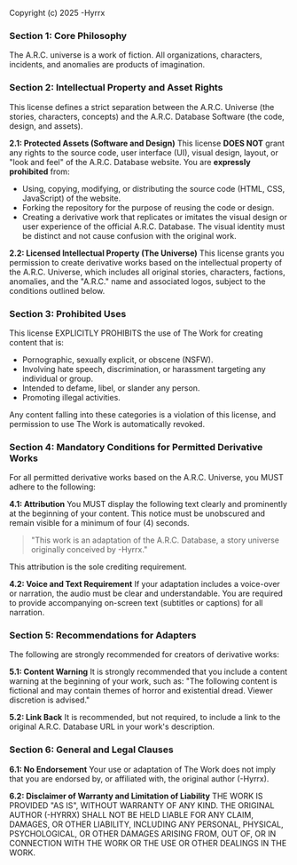 Copyright (c) 2025 -Hyrrx

### Section 1: Core Philosophy
The A.R.C. universe is a work of fiction. All organizations, characters, incidents, and anomalies are products of imagination.

### Section 2: Intellectual Property and Asset Rights
This license defines a strict separation between the A.R.C. Universe (the stories, characters, concepts) and the A.R.C. Database Software (the code, design, and assets).

**2.1: Protected Assets (Software and Design)**
This license **DOES NOT** grant any rights to the source code, user interface (UI), visual design, layout, or "look and feel" of the A.R.C. Database website. You are **expressly prohibited** from:
*   Using, copying, modifying, or distributing the source code (HTML, CSS, JavaScript) of the website.
*   Forking the repository for the purpose of reusing the code or design.
*   Creating a derivative work that replicates or imitates the visual design or user experience of the official A.R.C. Database. The visual identity must be distinct and not cause confusion with the original work.

**2.2: Licensed Intellectual Property (The Universe)**
This license grants you permission to create derivative works based on the intellectual property of the A.R.C. Universe, which includes all original stories, characters, factions, anomalies, and the "A.R.C." name and associated logos, subject to the conditions outlined below.

### Section 3: Prohibited Uses
This license EXPLICITLY PROHIBITS the use of The Work for creating content that is:
*   Pornographic, sexually explicit, or obscene (NSFW).
*   Involving hate speech, discrimination, or harassment targeting any individual or group.
*   Intended to defame, libel, or slander any person.
*   Promoting illegal activities.

Any content falling into these categories is a violation of this license, and permission to use The Work is automatically revoked.

### Section 4: Mandatory Conditions for Permitted Derivative Works
For all permitted derivative works based on the A.R.C. Universe, you MUST adhere to the following:

**4.1: Attribution**
You MUST display the following text clearly and prominently at the beginning of your content. This notice must be unobscured and remain visible for a minimum of four (4) seconds.
> "This work is an adaptation of the A.R.C. Database, a story universe originally conceived by -Hyrrx."

This attribution is the sole crediting requirement.

**4.2: Voice and Text Requirement**
If your adaptation includes a voice-over or narration, the audio must be clear and understandable. You are required to provide accompanying on-screen text (subtitles or captions) for all narration.

### Section 5: Recommendations for Adapters
The following are strongly recommended for creators of derivative works:

**5.1: Content Warning**
It is strongly recommended that you include a content warning at the beginning of your work, such as: "The following content is fictional and may contain themes of horror and existential dread. Viewer discretion is advised."

**5.2: Link Back**
It is recommended, but not required, to include a link to the original A.R.C. Database URL in your work's description.

### Section 6: General and Legal Clauses

**6.1: No Endorsement**
Your use or adaptation of The Work does not imply that you are endorsed by, or affiliated with, the original author (-Hyrrx).

**6.2: Disclaimer of Warranty and Limitation of Liability**
THE WORK IS PROVIDED "AS IS", WITHOUT WARRANTY OF ANY KIND. THE ORIGINAL AUTHOR (-HYRRX) SHALL NOT BE HELD LIABLE FOR ANY CLAIM, DAMAGES, OR OTHER LIABILITY, INCLUDING ANY PERSONAL, PHYSICAL, PSYCHOLOGICAL, OR OTHER DAMAGES ARISING FROM, OUT OF, OR IN CONNECTION WITH THE WORK OR THE USE OR OTHER DEALINGS IN THE WORK.
